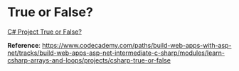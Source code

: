 # True or False?

[C# Project True or False?](https://www.youtube.com/watch?v=_iVIviVh4yI)

**Reference**: https://www.codecademy.com/paths/build-web-apps-with-asp-net/tracks/build-web-apps-asp-net-intermediate-c-sharp/modules/learn-csharp-arrays-and-loops/projects/csharp-true-or-false
